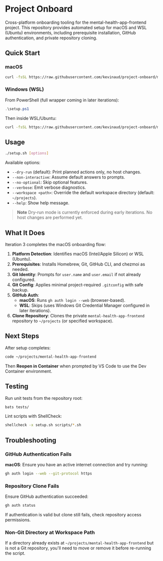 # Project Onboard

Cross-platform onboarding tooling for the mental-health-app-frontend project. This repository provides automated setup for macOS and WSL (Ubuntu) environments, including prerequisite installation, GitHub authentication, and private repository cloning.

## Quick Start

### macOS

```bash
curl -fsSL https://raw.githubusercontent.com/kevinaud/project-onboard/main/setup.sh | bash
```

### Windows (WSL)

From PowerShell (full wrapper coming in later iterations):

```powershell
.\setup.ps1
```

Then inside WSL/Ubuntu:

```bash
curl -fsSL https://raw.githubusercontent.com/kevinaud/project-onboard/main/setup.sh | bash
```

## Usage

```bash
./setup.sh [options]
```

Available options:

- `--dry-run` (default): Print planned actions only, no host changes.
- `--non-interactive`: Assume default answers to prompts.
- `--no-optional`: Skip optional features.
- `--verbose`: Emit verbose diagnostics.
- `--workspace <path>`: Override the default workspace directory (default: `~/projects`).
- `--help`: Show help message.

> **Note**
> Dry-run mode is currently enforced during early iterations. No host changes are performed yet.

## What It Does

Iteration 3 completes the macOS onboarding flow:

1. **Platform Detection**: Identifies macOS (Intel/Apple Silicon) or WSL (Ubuntu).
2. **Prerequisites**: Installs Homebrew, Git, GitHub CLI, and chezmoi as needed.
3. **Git Identity**: Prompts for `user.name` and `user.email` if not already configured.
4. **Git Config**: Applies minimal project-required `.gitconfig` with safe backup.
5. **GitHub Auth**: 
   - **macOS**: Runs `gh auth login --web` (browser-based).
   - **WSL**: Skips (uses Windows Git Credential Manager configured in later iterations).
6. **Clone Repository**: Clones the private `mental-health-app-frontend` repository to `~/projects` (or specified workspace).

## Next Steps

After setup completes:

```bash
code ~/projects/mental-health-app-frontend
```

Then **Reopen in Container** when prompted by VS Code to use the Dev Container environment.

## Testing

Run unit tests from the repository root:

```bash
bats tests/
```

Lint scripts with ShellCheck:

```bash
shellcheck -x setup.sh scripts/*.sh
```

## Troubleshooting

### GitHub Authentication Fails

**macOS**: Ensure you have an active internet connection and try running:

```bash
gh auth login --web --git-protocol https
```

### Repository Clone Fails

Ensure GitHub authentication succeeded:

```bash
gh auth status
```

If authentication is valid but clone still fails, check repository access permissions.

### Non-Git Directory at Workspace Path

If a directory already exists at `~/projects/mental-health-app-frontend` but is not a Git repository, you'll need to move or remove it before re-running the script.

````
